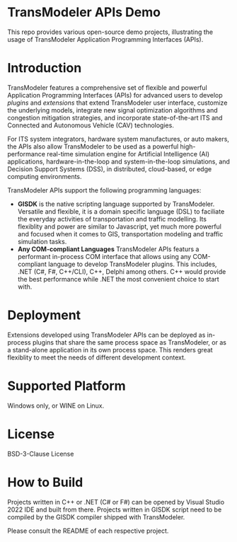 # TransModeler APIs Demo
This repo provides various open-source demo projects,  illustrating the usage of TransModeler Application Programming Interfaces (APIs).

# Introduction
TransModeler features a comprehensive set of flexible and powerful Application Programming Interfaces (APIs) for advanced users to develop *plugins* and *extensions* that extend TransModeler user interface, customize the underlying models, integrate new signal optimization algorithms and congestion mitigation strategies, and incorporate state-of-the-art ITS and Connected and Autonomous Vehicle (CAV) technologies.  

For ITS system integrators, hardware system manufactures, or auto makers, the APIs also allow TransModeler to be used as a powerful high-performance real-time simulation engine for Artificial Intelligence (AI) applications,  hardware-in-the-loop and system-in-the-loop simulations, and Decision Support Systems (DSS),  in distributed, cloud-based, or edge computing environments.

TransModeler APIs support the following programming languages:

- **GISDK** is the native scripting language supported by TransModeler. Versatile and flexible, it is a domain specific language (DSL) to faciliate the everyday activities of transportation and traffic modelling. Its flexiblity and power are similar to Javascript, yet much more powerful and focused when it comes to GIS, transportation modeling and traffic simulation tasks.
- **Any COM-compliant Languages** TransModeler APIs featurs a performant in-process COM interface that allows using any COM-compliant language to develop TransModeler plugins. This includes, .NET (C#, F#, C++/CLI), C++, Delphi among others.  C++ would provide the best performance while .NET the most convenient choice to start with.

# Deployment
Extensions developed using TransModeler APIs can be deployed as in-process plugins that share the same process space as TransModeler, or as a stand-alone application in its own process space. This renders great flexiblity to meet the needs of different development context.

# Supported Platform
Windows only, or WINE on Linux.

# License
BSD-3-Clause License

# How to Build
Projects written in C++ or .NET (C# or F#) can be opened by Visual Studio 2022 IDE and built from there.  Projects written in GISDK script need to be compiled by the GISDK compiler shipped with TransModeler. 

Please consult the README of each respective project.
